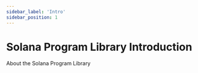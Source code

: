 ```yaml
---
sidebar_label: 'Intro'
sidebar_position: 1
---
```


# Solana Program Library Introduction

About the Solana Program Library